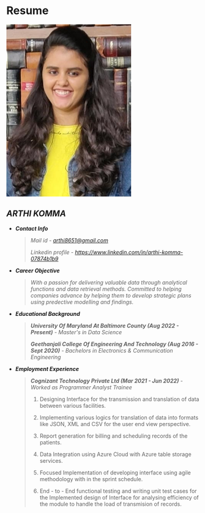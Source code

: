 # Resume
![](Picture1.jpg)
                                                                                                                           
   
## *ARTHI KOMMA*

- ***Contact Info***
   > *Mail id - arthi8651@gmail.com*
   > 
   > *Linkedin profile - https://www.linkedin.com/in/arthi-komma-07874b1b9*

- ***Career Objective***
   > *With a passion for delivering valuable data through analytical functions and data retrieval methods. Committed to helping companies advance by helping them to    develop strategic plans using predective modelling and findings.*
 
 - ***Educational Background***
   >  ***University Of Maryland At Baltimore County (Aug 2022 - Present)*** *- Master's in Data Science*
   >
   >  ***Geethanjali College Of Engineering And Technology (Aug 2016 - Sept 2020)***  *- Bachelors in Electronics & Communication Engineering*   
 
 - ***Employment Experience***
   >  ***Cognizant Technology Private Ltd (Mar 2021 - Jun 2022)***      *- Worked as Programmer Analyst Trainee* 
   >  
   > 1. Designing Interface for the transmission and translation of data between various facilities.
   > 
   > 2. Implementing various logics for translation of data into formats like JSON, XML and CSV for the user end view perspective. 
   >
   > 3. Report generation for billing and scheduling records of the patients. 
   > 
   > 4. Data Integration using Azure Cloud with Azure table storage services.
   >  
   > 5. Focused Implementation of  developing interface using agile methodology with in the  sprint schedule.
   > 
   > 6. End - to - End functional testing and writing unit test cases for the Implemented design of Interface for analysing efficiency of the module to handle the load of transmision of records.

